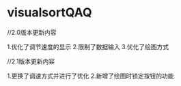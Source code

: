 # visualsortQAQ
//2.0版本更新内容

1.优化了调节速度的显示
2.限制了数据输入
3.优化了绘图方式

//2.1版本更新内容

1.更换了调速方式并进行了优化
2.新增了绘图时锁定按钮的功能
